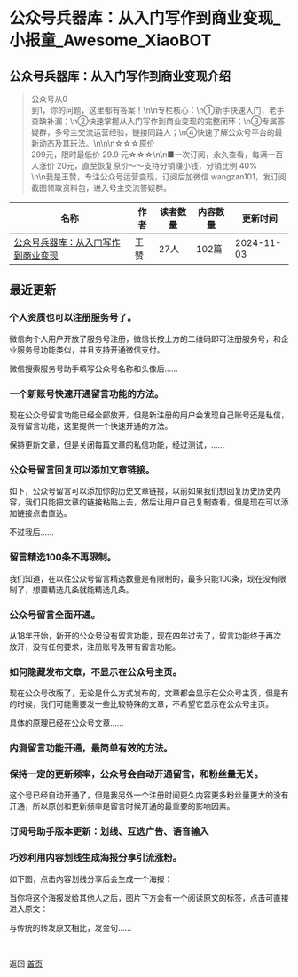 # 公众号兵器库：从入门写作到商业变现_小报童_Awesome_XiaoBOT

## 公众号兵器库：从入门写作到商业变现介绍
> 公众号从0  
到1，你的问题，这里都有答案！\n\n专栏核心：\n①新手快速入门，老手查缺补漏；\n②快速掌握从入门写作到商业变现的完整闭环；\n③专属答疑群，多号主交流运营经验，链接同路人；\n④快速了解公众号平台的最新动态及其玩法。\n\n\n☆☆☆原价  
299元，限时最低价 29.9 元☆☆☆\n\n■一次订阅，永久查看，每满一百人涨价 20元，直至恢复原价～～支持分销赚小钱，分销比例 40%  
\n\n我是王赞，专注公众号运营变现，订阅后加微信 wangzan101，发订阅截图领取资料包，进入号主交流答疑群。  
  


|名称|作者|读者数量|内容数量|更新时间|
|---|---|---|---|---|
|[公众号兵器库：从入门写作到商业变现](https://xiaobot.net/p/MinstrelWang?refer=0b133df9-27dc-423b-8101-639049001c13)|王赞|27人|102篇|2024-11-03|

## 最近更新
### 个人资质也可以注册服务号了。

微信向个人用户开放了服务号注册，微信长按上方的二维码即可注册服务号，和企业服务号功能类似，并且支持开通微信支付。

微信搜索服务号助手填写公众号名称和头像后......

### 一个新账号快速开通留言功能的方法。

现在公众号留言功能已经全部放开，但是新注册的用户会发现自己账号还是私信，没有留言功能，这里提供一个快速开通的方法。

保持更新文章，但是关闭每篇文章的私信功能，经过测试，......

### 公众号留言回复可以添加文章链接。

如下，公众号留言可以添加你的历史文章链接，以前如果我们想回复历史历史内容，我们只能把文章的链接粘贴上去，然后让用户自己复制查看，但是现在可以添加链接点击直达。

不过我后......

### 留言精选100条不再限制。

我们知道，在以往公众号留言精选数量是有限制的，最多只能100条，现在没有限制了，想要精选几条就能精选几条。

### 公众号留言全面开通。

从18年开始，新开的公众号没有留言功能，现在四年过去了，留言功能终于再次放开，没有任何要求，注册账号及带有留言功能。

### 如何隐藏发布文章，不显示在公众号主页。

现在公众号改版了，无论是什么方式发布的，文章都会显示在公众号主页，但是有的时候，我们可能需要发一些比较特殊的文章，不希望它显示在公众号主页。

具体的原理已经在公众号文章......

### 内测留言功能开通，最简单有效的方法。

### 保持一定的更新频率，公众号会自动开通留言，和粉丝量无关。

这个号已经自动开通了，但是我另外一个注册时间更久内容更多粉丝量更大的没有开通，所以原创和更新频率是留言时候开通的最重要的影响因素。

### 订阅号助手版本更新：划线、互选广告、语音输入

### 巧妙利用内容划线生成海报分享引流涨粉。

如下图，点击内容划线分享后会生成一个海报：

当你将这个海报发给其他人之后，图片下方会有一个阅读原文的标签，点击可直接进入原文：

与传统的转发原文相比，发金句......


<a href="https://github.com/Reno9527/awesome-xiaobot" style="color: white; text-decoration: none;">awesome-xiaobot</a>

返回 [首页](../README.md)
